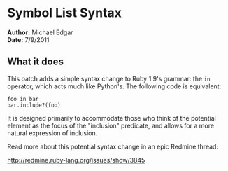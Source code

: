 # Symbol List Syntax

**Author:** Michael Edgar  
**Date:** 7/9/2011

## What it does

This patch adds a simple syntax change to Ruby 1.9's grammar: the `in` operator, which
acts much like Python's. The following code is equivalent:

```
foo in bar
bar.include?(foo)
```

It is designed primarily to accommodate those who think of the potential element as the
focus of the "inclusion" predicate, and allows for a more natural expression of inclusion.

Read more about this potential syntax change in an epic Redmine thread:

http://redmine.ruby-lang.org/issues/show/3845